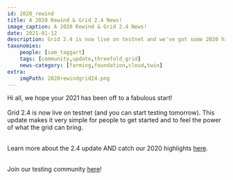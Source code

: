 ```yaml
---
id: 2020_rewind
title: A 2020 Rewind & Grid 2.4 News!
image_caption: A 2020 Rewind & Grid 2.4 News!
date: 2021-01-12
description: Grid 2.4 is now live on testnet and we've got some 2020 highlights to share with you as well!
taxonomies:
    people: [sam_taggart]
    tags: [community,update,threefold_grid]
    news-category: [farming,foundation,cloud,twin]
extra:
    imgPath: 2020rewindgrid24.png
---
```


Hi all, we hope your 2021 has been off to a fabulous start!
<br/>
<br/>
Grid 2.4 is now live on testnet (and you can start testing tomorrow). This update makes it very simple for people to get started and to feel the power of what the grid can bring.
<br/>
<br/>

Learn more about the 2.4 update AND catch our 2020 highlights [here](https://library.threefold.me/info/tfgrid/#/grid24_and_2020).
<br/>
<br/>

Join our testing community [here](https://t.me/joinchat/TSI25Ee-RcQaOmieYJ9Yyg)!